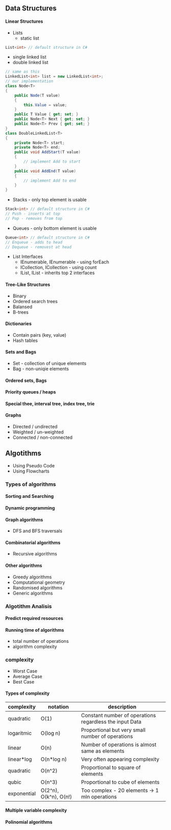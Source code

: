## Data Structures
#### Linear Structures
- Lists
  - static list
```c#
List<int> // default structure in C#
```
  - single linked list
  - double linked list
```c#
// same as this
LinkedList<int> list = new LinkedList<int>;
// our implementation
class Node<T> 
{
    public Node(T value)
    {
        this.Value = value;
    }
    public T Value { get; set; }
    public Node<T> Next { get; set; }
    public Node<T> Prev { get; set; }
}
class DoubleLinkedList<T>
{
    private Node<T> start;
    private Node<T> end;
    public void AddStart(T value)
    {
        // implement Add to start
    }
    public void AddEnd(T value)
    {
        // implement Add to end
    }
}
```
- Stacks - only top element is usable
```c#
Stack<int> // default structure in C#
// Push - inserts at top
// Pop - removes from top
```
- Queues - only bottom element is usable
```c# 
Queue<int> // default structure in C#
// Enqueue - adds to head
// Dequeue - removest at head
```
- List Interfaces
  - IEnumerable, IEnumerable<T> - using forEach
  - ICollection, ICollection<T> - using count
  - IList, IList<T> - inherits top 2 interfaces

#### Tree-Like Structures
- Binary
- Ordered search trees
- Balansed
- B-trees
#### Dictionaries
- Contain pairs (key, value)
- Hash tables
#### Sets and Bags
- Set - collection of unique elements
- Bag - non-uniqie elements
#### Ordered sets, Bags
#### Priority queues / heaps
#### Special thee, interval tree, index tree, trie
#### Graphs
- Directed / undirected
- Weighted / un-weighted
- Connected / non-connected

## Algotithms

- Using Pseudo Code
- Using Flowcharts

### Types of algorithms

#### Sorting and Searching
#### Dynamic programming
#### Graph algorithms
- DFS and BFS traversals
#### Combinatorial algorithms
- Recursive algorithms
#### Other algorithms
- Greedy algorithms
- Computational geometry
- Randomised algorithms
- Generic algorithms

### Algotithm Analisis

#### Predict required resources
#### Running time of algorithms
- total number of operations
- algorithm complexity

### complexity
- Worst Case
- Average Case
- Best Case

#### Types of complexity

complexity | notation | description
-- | -- | --
quadratic | O(1) | Constant number of operations regardless the input Data
logaritmic | O(log n) | Proportional but very small number of operations
linear | O(n) | Number of operations is almost same as elements
linear*log | O(n*log n) | Very often appearing complexity
quadratic | O(n^2) | Proportional to square of elements
qubic | O(n^3) | Proportional to cube of elements
exponential | O(2^n), O(k^n), O(n!) | Too complex - 20 elements -> 1 mln operations

#### Multiple variable complexity
#### Polinomial algorithms
